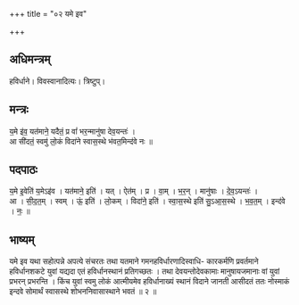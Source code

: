 +++
title = "०२ यमे इव"

+++
## अधिमन्त्रम्
हविर्धाने। विवस्वानादित्यः। त्रिष्टुप्।

## मन्त्रः
य॒मे इ॑व॒ यत॑माने॒ यदैतं॒ प्र वां॑ भर॒न्मानु॑षा देव॒यन्तः॑ ।  
आ सी॑दतं॒ स्वमु॑ लो॒कं विदा॑ने स्वास॒स्थे भ॑वत॒मिन्द॑वे नः ॥

## पदपाठः
य॒मे इ॒वेति॑ य॒मेऽइ॑व । यत॑माने॒ इति॑ । यत् । ऐत॑म् । प्र । वा॒म् । भ॒र॒न् । मानु॑षाः । दे॒व॒ऽयन्तः॑ ।  
आ । सी॒द॒त॒म् । स्वम् । ऊं॒ इति॑ । लो॒कम् । विदा॑ने॒ इति॑ । स्वा॒स॒स्थे इति॑ सु॒ऽआ॒स॒स्थे । भ॒व॒त॒म् । इन्द॑वे । नः॒ ॥

## भाष्यम्
यमे इव यथा सहोत्पन्ने अपत्ये संचरतः तथा यतमाने गमनहविर्धारणादिस्वाधि- कारकर्मणि प्रवर्तमाने हविर्धानशकटे युवां यद्यदा एतं हविर्धानस्थानं प्रतिगच्छतः । तथा देवयन्तोदेवकामाः मानुषायजमानाः वां युवां प्रभरन् प्रभरन्ति । किंच युवां स्वमु लोकं आत्मीयमेव हविर्धानाख्यं स्थानं विदाने जानती आसीदतं ततः नोस्माकं इन्दवे सोमार्थं स्वासस्थे शोभननिवासास्थाने भवतं ॥ २ ॥